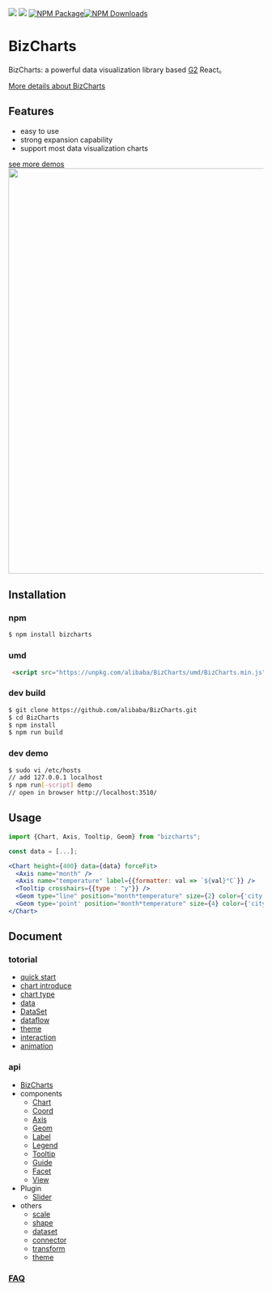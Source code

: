 ![](https://img.shields.io/badge/language-react-red.svg)  ![](https://img.shields.io/badge/license-MIT-000000.svg)  [![NPM Package](https://img.shields.io/npm/v/bizcharts.svg)](https://www.npmjs.com/package/bizcharts)[![NPM Downloads](https://img.shields.io/npm/dm/bizcharts.svg)](https://npmjs.org/package/bizcharts)

# BizCharts

BizCharts: a powerful data visualization library based [G2](https://antv.alipay.com/) React。

[More details about BizCharts](https://alibaba.github.io/BizCharts/)

## Features
- easy to use
- strong expansion capability
- support most data visualization charts

[see more demos](https://alibaba.github.io/BizCharts/demo.html)
<img src="https://user-images.githubusercontent.com/6628666/33157917-b970a70c-d040-11e7-9601-b1da1dbe26ab.png" width="800">

## Installation

### npm
```sh
$ npm install bizcharts
```

### umd
```html
 <script src="https://unpkg.com/alibaba/BizCharts/umd/BizCharts.min.js"></script>
```

### dev build
```sh
$ git clone https://github.com/alibaba/BizCharts.git
$ cd BizCharts
$ npm install
$ npm run build
```

### dev demo

```sh
$ sudo vi /etc/hosts
// add 127.0.0.1 localhost
$ npm run[-script] demo
// open in browser http://localhost:3510/
```

## Usage
```jsx
import {Chart, Axis, Tooltip, Geom} from "bizcharts";

const data = [...];

<Chart height={400} data={data} forceFit>
  <Axis name="month" />
  <Axis name="temperature" label={{formatter: val => `${val}°C`}} />
  <Tooltip crosshairs={{type : "y"}} />
  <Geom type="line" position="month*temperature" size={2} color={'city'} />
  <Geom type='point' position="month*temperature" size={4} color={'city'} />
</Chart>
```

## Document
### totorial
- [quick start](doc/tutorial/start.md)
- [chart introduce](./doc/tutorial/chart.md)
- [chart type](./doc/tutorial/chartType.md)
- [data](./doc/tutorial/data.md)
- [DataSet](./doc/tutorial/dataset.md)
- [dataflow](./doc/tutorial/dataflow.md)
- [theme](./doc/tutorial/theme.md)
- [interaction](./doc/tutorial/interaction.md)
- [animation](./doc/tutorial/animate.md)

### api
- [BizCharts](./doc/api/bizcharts.md)
- components
  - [Chart](./doc/api/chart.md)
  - [Coord](./doc/api/coord.md)
  - [Axis](./doc/api/axis.md)
  - [Geom](./doc/api/geom.md)
  - [Label](./doc/api/label.md)
  - [Legend](./doc/api/legend.md)
  - [Tooltip](./doc/api/tooltip.md)
  - [Guide](./doc/api/guide.md)
  - [Facet](./doc/api/facet.md)
  - [View](./doc/api/view.md)
- Plugin
  - [Slider](//github.com/alibaba/BizCharts/blob/slider/plugin/slider/README.md)
- others
  - [scale](./doc/api/scale.md)
  - [shape](./doc/api/shape.md)
  - [dataset](./doc/api/dataset.md)
  - [connector](./doc/api/connector.md)
  - [transform](./doc/api/transform.md)
  - [theme](./doc/api/theme.md)

### [FAQ](./doc/faq/faq.md)